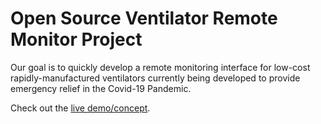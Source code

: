# Open Source Ventilator Remote Monitor Project

Our goal is to quickly develop a remote monitoring interface for low-cost rapidly-manufactured ventilators currently being developed to provide emergency relief in the Covid-19 Pandemic.

Check out the [live demo/concept](https://boiling-meadow-53703.herokuapp.com/).